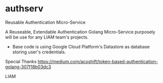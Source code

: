 # authserv
Reusable Authentication Micro-Service

A Reuseable, Extendable Authentication Golang Micro-Service
purposely will be use for any LIAM team's projects.

* Base code is using Google Cloud Platform's Datastore as database storing user's credentials.

Special Thanks 
https://medium.com/acoshift/token-based-authentication-golang-307f18b03dc3

LIAM
